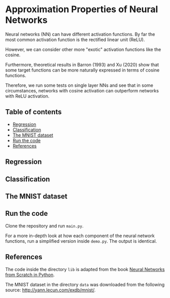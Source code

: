 # Approximation Properties of Neural Networks

Neural networks (NN) can have different activation functions. By far the most common activation function is the rectified linear unit (ReLU).

However, we can consider other more "exotic" activation functions like the cosine.

Furthermore, theoretical results in Barron (1993) and Xu (2020) show that some target functions can be more naturally expressed in terms of cosine functions.

Therefore, we run some tests on single layer NNs and see that in some circumstances, networks with cosine activation can outperform networks with ReLU activation.

## Table of contents
* [Regression](#demo)
* [Classification](#general-info)
* [The MNIST dataset](#the-mnist-dataset)
* [Run the code](#run-the-code)
* [References](#references)

## Regression

## Classification

## The MNIST dataset

## Run the code

Clone the repository and run `main.py`.

For a more in-depth look at how each component of the neural network functions, run a simplified version inside `demo.py`. The output is identical.

## References

The code inside the directory `lib` is adapted from the book <a href="https://nnfs.io/">Neural Networks from Scratch in Python</a>.

The MNIST dataset in the directory `data` was downloaded from the following source: <a href="http://yann.lecun.com/exdb/mnist/">http://yann.lecun.com/exdb/mnist/</a>.

